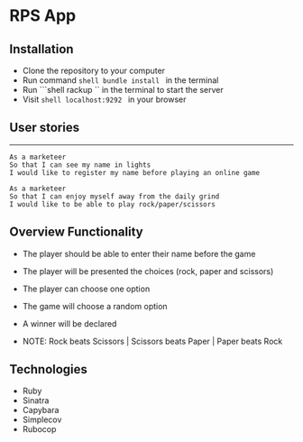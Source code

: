 # RPS App

## Installation

- Clone the repository to your computer
- Run command ```shell bundle install ``` in the terminal
- Run ```shell rackup `` in the terminal to start the server
- Visit ```shell localhost:9292 ``` in your browser

## User stories
----

```shell
As a marketeer
So that I can see my name in lights
I would like to register my name before playing an online game

As a marketeer
So that I can enjoy myself away from the daily grind
I would like to be able to play rock/paper/scissors
```

## Overview Functionality

- The player should be able to enter their name before the game
- The player will be presented the choices (rock, paper and scissors)
- The player can choose one option
- The game will choose a random option
- A winner will be declared

- NOTE: Rock beats Scissors | Scissors beats Paper | Paper beats Rock

## Technologies 
- Ruby
- Sinatra
- Capybara
- Simplecov
- Rubocop